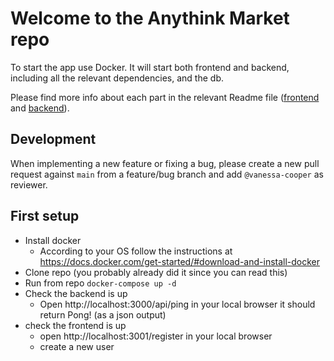 # Welcome to the Anythink Market repo

To start the app use Docker. It will start both frontend and backend, including all the relevant dependencies, and the db.

Please find more info about each part in the relevant Readme file ([frontend](frontend/readme.md) and [backend](backend/README.md)).

## Development

When implementing a new feature or fixing a bug, please create a new pull request against `main` from a feature/bug branch and add `@vanessa-cooper` as reviewer.

## First setup
* Install docker 
    * According to your OS follow the instructions at https://docs.docker.com/get-started/#download-and-install-docker
* Clone repo (you probably already did it since you can read this)
* Run from repo ```docker-compose up -d```
* Check the backend is up
    * Open http://localhost:3000/api/ping in your local browser it should return Pong! (as a json output)
* check the frontend is up
    * open http://localhost:3001/register in your local browser 
    * create a new user
    
